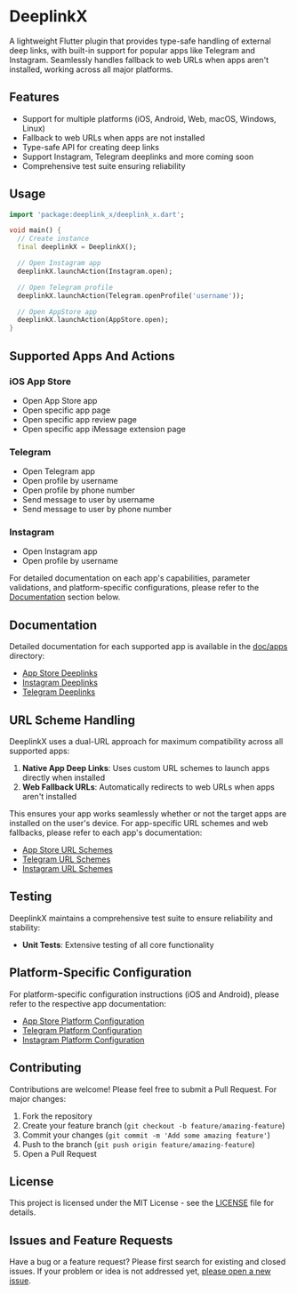 # DeeplinkX

A lightweight Flutter plugin that provides type-safe handling of external deep links, with built-in support for popular apps like Telegram and Instagram. Seamlessly handles fallback to web URLs when apps aren't installed, working across all major platforms.

## Features

- Support for multiple platforms (iOS, Android, Web, macOS, Windows, Linux)
- Fallback to web URLs when apps are not installed
- Type-safe API for creating deep links
- Support Instagram, Telegram deeplinks and more coming soon
- Comprehensive test suite ensuring reliability

## Usage

```dart
import 'package:deeplink_x/deeplink_x.dart';

void main() {
  // Create instance
  final deeplinkX = DeeplinkX();

  // Open Instagram app
  deeplinkX.launchAction(Instagram.open);

  // Open Telegram profile
  deeplinkX.launchAction(Telegram.openProfile('username'));

  // Open AppStore app
  deeplinkX.launchAction(AppStore.open);
}
```

## Supported Apps And Actions

### iOS App Store
- Open App Store app
- Open specific app page
- Open specific app review page
- Open specific app iMessage extension page

### Telegram
- Open Telegram app
- Open profile by username
- Open profile by phone number
- Send message to user by username
- Send message to user by phone number

### Instagram
- Open Instagram app
- Open profile by username

For detailed documentation on each app's capabilities, parameter validations, and platform-specific configurations, please refer to the [Documentation](#documentation) section below.

## Documentation

Detailed documentation for each supported app is available in the [doc/apps](doc/apps) directory:

- [App Store Deeplinks](doc/apps/app_store.md)
- [Instagram Deeplinks](doc/apps/instagram.md)
- [Telegram Deeplinks](doc/apps/telegram.md)

## URL Scheme Handling

DeeplinkX uses a dual-URL approach for maximum compatibility across all supported apps:

1. **Native App Deep Links**: Uses custom URL schemes to launch apps directly when installed
2. **Web Fallback URLs**: Automatically redirects to web URLs when apps aren't installed

This ensures your app works seamlessly whether or not the target apps are installed on the user's device. For app-specific URL schemes and web fallbacks, please refer to each app's documentation:
- [App Store URL Schemes](doc/apps/app_store.md#url-schemes)
- [Telegram URL Schemes](doc/apps/telegram.md#url-schemes)
- [Instagram URL Schemes](doc/apps/instagram.md#url-schemes)

## Testing

DeeplinkX maintains a comprehensive test suite to ensure reliability and stability:

- **Unit Tests**: Extensive testing of all core functionality

## Platform-Specific Configuration
For platform-specific configuration instructions (iOS and Android), please refer to the respective app documentation:
- [App Store Platform Configuration](doc/apps/app_store.md#platform-specific-configuration)
- [Telegram Platform Configuration](doc/apps/telegram.md#platform-specific-configuration)
- [Instagram Platform Configuration](doc/apps/instagram.md#platform-specific-configuration)

## Contributing

Contributions are welcome! Please feel free to submit a Pull Request. For major changes:

1. Fork the repository
2. Create your feature branch (`git checkout -b feature/amazing-feature`)
3. Commit your changes (`git commit -m 'Add some amazing feature'`)
4. Push to the branch (`git push origin feature/amazing-feature`)
5. Open a Pull Request

## License

This project is licensed under the MIT License - see the [LICENSE](LICENSE) file for details.

## Issues and Feature Requests

Have a bug or a feature request? Please first search for existing and closed issues. If your problem or idea is not addressed yet, [please open a new issue](https://github.com/ParhamHatan/DeeplinkX/issues).